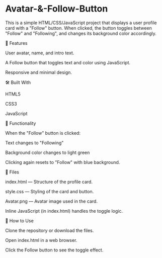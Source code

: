 # Avatar-&-Follow-Button

This is a simple HTML/CSS/JavaScript project that displays a user profile card with a "Follow" button. When clicked, the button toggles between "Follow" and "Following", and changes its background color accordingly.


🧱 Features

User avatar, name, and intro text.

A Follow button that toggles text and color using JavaScript.

Responsive and minimal design.


🛠️ Built With

HTML5

CSS3

JavaScript


🔄 Functionality

When the "Follow" button is clicked:

Text changes to "Following"

Background color changes to light green

Clicking again resets to "Follow" with blue background.


📁 Files

index.html — Structure of the profile card.

style.css — Styling of the card and button.

Avatar.png — Avatar image used in the card.

Inline JavaScript (in index.html) handles the toggle logic.


📌 How to Use

Clone the repository or download the files.

Open index.html in a web browser.

Click the Follow button to see the toggle effect.
